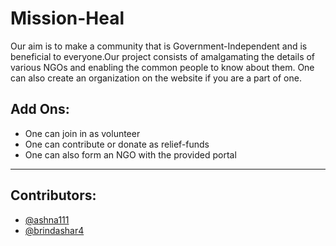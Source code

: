 # Mission-Heal

Our aim is to make a community that is Government-Independent and is beneficial to everyone.Our project consists of amalgamating the details of various NGOs and enabling the common people to know about them. One can also create an organization on the website if you are a part of one.

## Add Ons:
* One can join in as volunteer
* One can contribute or donate as relief-funds
* One can also form an NGO with the provided portal
---
## Contributors:
* [@ashna111](https://github.com/ashna111)
* [@brindashar4](https://github.com/brindashar4)
